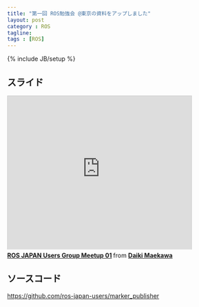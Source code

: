 ```yaml
---
title: "第一回 ROS勉強会 @東京の資料をアップしました"
layout: post
category : ROS
tagline: 
tags : [ROS]
---
```


{% include JB/setup %}

## スライド

<iframe src="http://www.slideshare.net/slideshow/embed_code/33458682" width="427" height="356" frameborder="0" marginwidth="0" marginheight="0" scrolling="no" style="border:1px solid #CCC; border-width:1px 1px 0; margin-bottom:5px; max-width: 100%;" allowfullscreen> </iframe> <div style="margin-bottom:5px"> <strong> <a href="https://www.slideshare.net/DaikiMaekawa/ros-meetup-01-33458682" title="ROS JAPAN Users Group Meetup 01" target="_blank">ROS JAPAN Users Group Meetup 01</a> </strong> from <strong><a href="http://www.slideshare.net/DaikiMaekawa" target="_blank">Daiki Maekawa</a></strong> </div>

## ソースコード

https://github.com/ros-japan-users/marker_publisher


